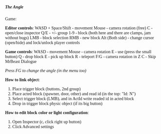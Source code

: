 <div style="font-family: 'Consolas';">
<h5>The Angle</h5> Game:

<b>Editor controls</b>:
WASD + Space/Shift - movement
Mouse - camera rotation (free)
C - open/close inspector
Q/E - +/- group
1-9 - block (both here and there are clamps, jam without bugs)
LMB - block selection
RMB - new block
Alt (Both side) - change cursor (open/hide) and lock/unlock player controls

<b>Game controls</b>:
WASD - movement
Mouse - camera rotation
E - use (press the small button)
Q - drop block
E - pick up block
R - teleport
F/G - camera rotation in Z
C - Skip MrBeast Dialogue

<i>Press FG to change the angle (in the menu too)</i>

<b>How to link object</b>:
1. Place trigger block (buttons, 2nd group)
2. Place acted block (spawner, door, other) and read id (in the top: "Id: N")
3. Select trigger block (LMB), and in ActId write readed id in acted block
4. Drop in trigger block physic object (if its big button)

<b>How to edit block color or light configuration</b>:
1. Open Inspector (c, click right up button)
2. Click Advanced settings
</div>